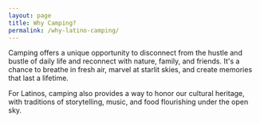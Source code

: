 ```yaml
---
layout: page
title: Why Camping?
permalink: /why-latino-camping/
---
```


Camping offers a unique opportunity to disconnect from the hustle and bustle of daily life and reconnect with nature, family, and friends. It's a chance to breathe in fresh air, marvel at starlit skies, and create memories that last a lifetime.

For Latinos, camping also provides a way to honor our cultural heritage, with traditions of storytelling, music, and food flourishing under the open sky.